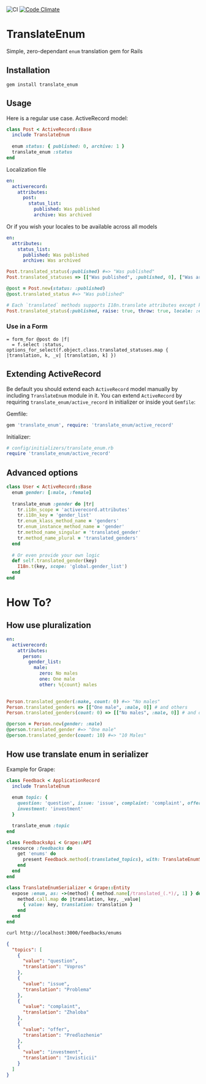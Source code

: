 ![CI](https://github.com/shlima/translate_enum/workflows/CI/badge.svg)
[![Code Climate](https://codeclimate.com/github/shlima/translate_enum/badges/gpa.svg)](https://codeclimate.com/github/shlima/translate_enum)

# TranslateEnum

Simple, zero-dependant `enum` translation gem for Rails

## Installation

`gem install translate_enum`

## Usage

Here is a regular use case. ActiveRecord model:

```ruby
class Post < ActiveRecord::Base
  include TranslateEnum
  
  enum status: { published: 0, archive: 1 }
  translate_enum :status
end
```

Localization file

```yaml
en:
  activerecord:
    attributes:
      post:
        status_list:
          published: Was published
          archive: Was archived
```

Or if you wish your locales to be available across all models

```yaml
en:
  attributes:
    status_list:
      published: Was published
      archive: Was archived
```

```ruby
Post.translated_status(:published) #=> "Was published"
Post.translated_statuses => [["Was published", :published, 0], ["Was archived", :archive, 1]]

@post = Post.new(status: :published)
@post.translated_status #=> "Was published"

# Each `translated` methods supports I18n.translate attributes except key:
Post.translated_status(:published, raise: true, throw: true, locale: :en, count: 10)
```

### Use in a Form

```haml
= form_for @post do |f|
  = f.select :status, options_for_select(f.object.class.translated_statuses.map { |translation, k, _v| [translation, k] })
```

## Extending ActiveRecord

Be default you should extend each `ActiveRecord` model manually by including `TranslateEnum` module in it.
You can extend `ActiveRecord` by requiring `translate_enum/active_record` in initializer or inside yout `Gemfile`:

Gemfile:

```ruby
gem 'translate_enum', require: 'translate_enum/active_record'
```

Initializer:

```ruby
# config/initializers/translate_enum.rb
require 'translate_enum/active_record'
```

## Advanced options

```ruby
class User < ActiveRecord::Base
  enum gender: [:male, :female]
  
  translate_enum :gender do |tr|
    tr.i18n_scope = 'activerecord.attributes'
    tr.i18n_key = 'gender_list'
    tr.enum_klass_method_name = 'genders'
    tr.enum_instance_method_name = 'gender'
    tr.method_name_singular = 'translated_gender'
    tr.method_name_plural = 'translated_genders'
  end
  
  # Or even provide your own logic
  def self.translated_gender(key)
    I18n.t(key, scope: 'global.gender_list')
  end
end
```
# How To?
## How use pluralization
```yaml
en:
  activerecord:
    attributes:
      person:
        gender_list:
          male: 
            zero: No males
            one: One male
            other: %{count} males
            
```

```ruby
Person.translated_gender(:make, count: 0) #=> "No males"
Person.translated_genders => [["One male", :male, 0]] # and others
Person.translated_genders(count: 0) => [["No males", :male, 0]] # and others

@person = Person.new(gender: :male)
@person.translated_gender #=> "One male"
@person.translated_gender(count: 10) #=> "10 Males"
```

## How use translate enum in serializer 

Example for Grape:

```ruby
class Feedback < ApplicationRecord
  include TranslateEnum
  
  enum topic: {
    question: 'question', issue: 'issue', complaint: 'complaint', offer: 'offer',
    investment: 'investment'
  }

  translate_enum :topic
end
```

```ruby
class FeedbacksApi < Grape::API
  resource :feedbacks do
    get 'enums' do
      present Feedback.method(:translated_topics), with: TranslateEnumSerializer
    end
  end
end
```

```ruby
class TranslateEnumSerializer < Grape::Entity
  expose :enum, as: ->(method) { method.name[/translated_(.*)/, 1] } do |method|
    method.call.map do |translation, key, _value|
      { value: key, translation: translation }
    end
  end
end
```

```bash
curl http://localhost:3000/feedbacks/enums
```

```json
{
  "topics": [
    {
      "value": "question",
      "translation": "Vopros"
    },
    {
      "value": "issue",
      "translation": "Problema"
    },
    {
      "value": "complaint",
      "translation": "Zhaloba"
    },
    {
      "value": "offer",
      "translation": "Predlozhenie"
    },
    {
      "value": "investment",
      "translation": "Invisticii"
    }
  ]
}
```
